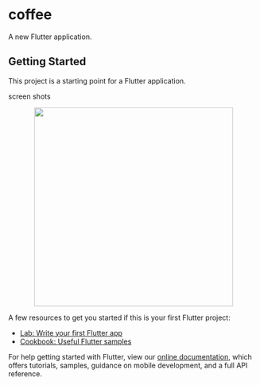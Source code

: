# coffee

A new Flutter application.

## Getting Started

This project is a starting point for a Flutter application.

screen shots

<div align="center">
  <img src="https://imgur.com/a/S9u7Sxz" width="400px" </img>
 </div>



A few resources to get you started if this is your first Flutter project:

- [Lab: Write your first Flutter app](https://flutter.dev/docs/get-started/codelab)
- [Cookbook: Useful Flutter samples](https://flutter.dev/docs/cookbook)

For help getting started with Flutter, view our
[online documentation](https://flutter.dev/docs), which offers tutorials,
samples, guidance on mobile development, and a full API reference.
